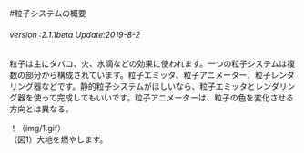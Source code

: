 #粒子システムの概要

###### *version :2.1.1beta   Update:2019-8-2*

粒子は主にタバコ、火、水滴などの効果に使われます。一つの粒子システムは複数の部分から構成されています。粒子エミッタ、粒子アニメーター、粒子レンダリング器などです。静的粒子システムがほしいなら、粒子エミッタとレンダリング器を使って完成してもいいです。粒子アニメーターは、粒子の色を変化させる方向とは異なる。

！（img/1.gif）<br/>（図1）大地を燃やします。
